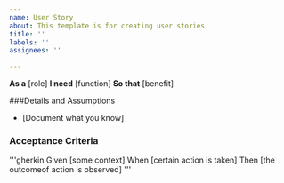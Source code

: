 ```yaml
---
name: User Story
about: This template is for creating user stories
title: ''
labels: ''
assignees: ''

---
```


**As a** [role]
**I need** [function]
**So that** [benefit]

###Details and Assumptions
* [Document what you know]

### Acceptance Criteria

'''gherkin
Given [some context]
When [certain action is taken]
Then [the outcomeof action is observed]
'''
